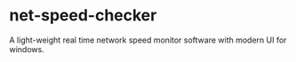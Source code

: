 # net-speed-checker
A light-weight real time network speed monitor software with modern UI for windows.
